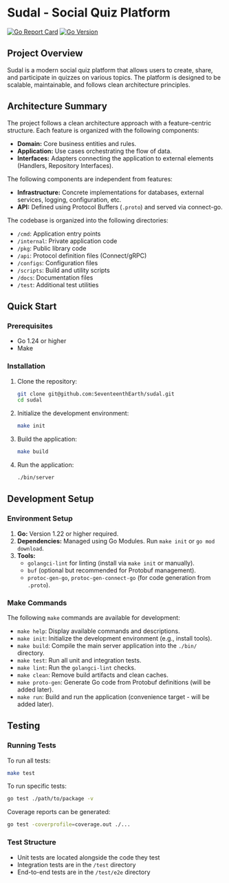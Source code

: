 # Sudal - Social Quiz Platform

[![Go Report Card](https://goreportcard.com/badge/github.com/seventeenthearth/sudal)](https://goreportcard.com/report/github.com/seventeenthearth/sudal)
[![Go Version](https://img.shields.io/github/go-mod/go-version/SeventeenthEarth/sudal)](https://golang.org/dl/)

## Project Overview

Sudal is a modern social quiz platform that allows users to create, share, and participate in quizzes on various topics. The platform is designed to be scalable, maintainable, and follows clean architecture principles.

## Architecture Summary

The project follows a clean architecture approach with a feature-centric structure. Each feature is organized with the following components:

- **Domain:** Core business entities and rules.
- **Application:** Use cases orchestrating the flow of data.
- **Interfaces:** Adapters connecting the application to external elements (Handlers, Repository Interfaces).

The following components are independent from features:

- **Infrastructure:** Concrete implementations for databases, external services, logging, configuration, etc.
- **API:** Defined using Protocol Buffers (`.proto`) and served via connect-go.

The codebase is organized into the following directories:

- `/cmd`: Application entry points
- `/internal`: Private application code
- `/pkg`: Public library code
- `/api`: Protocol definition files (Connect/gRPC)
- `/configs`: Configuration files
- `/scripts`: Build and utility scripts
- `/docs`: Documentation files
- `/test`: Additional test utilities

## Quick Start

### Prerequisites

- Go 1.24 or higher
- Make

### Installation

1. Clone the repository:
   ```bash
   git clone git@github.com:SeventeenthEarth/sudal.git
   cd sudal
   ```

2. Initialize the development environment:
   ```bash
   make init
   ```

3. Build the application:
   ```bash
   make build
   ```

4. Run the application:
   ```bash
   ./bin/server
   ```

## Development Setup

### Environment Setup

1. **Go:** Version 1.22 or higher required.
2. **Dependencies:** Managed using Go Modules. Run `make init` or `go mod download`.
3. **Tools:**
   - `golangci-lint` for linting (install via `make init` or manually).
   - `buf` (optional but recommended for Protobuf management).
   - `protoc-gen-go`, `protoc-gen-connect-go` (for code generation from `.proto`).

### Make Commands

The following `make` commands are available for development:

- `make help`: Display available commands and descriptions.
- `make init`: Initialize the development environment (e.g., install tools).
- `make build`: Compile the main server application into the `./bin/` directory.
- `make test`: Run all unit and integration tests.
- `make lint`: Run the `golangci-lint` checks.
- `make clean`: Remove build artifacts and clean caches.
- `make proto-gen`: Generate Go code from Protobuf definitions (will be added later).
- `make run`: Build and run the application (convenience target - will be added later).

## Testing

### Running Tests

To run all tests:

```bash
make test
```

To run specific tests:

```bash
go test ./path/to/package -v
```

Coverage reports can be generated:

```bash
go test -coverprofile=coverage.out ./...
```

### Test Structure

- Unit tests are located alongside the code they test
- Integration tests are in the `/test` directory
- End-to-end tests are in the `/test/e2e` directory
